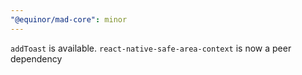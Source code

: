 ```yaml
---
"@equinor/mad-core": minor
---
```


`addToast` is available. `react-native-safe-area-context` is now a peer dependency
